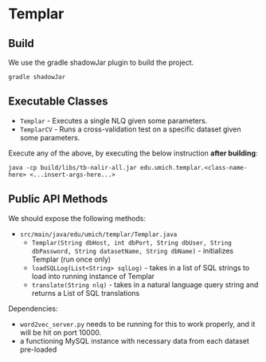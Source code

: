 # Templar

## Build

We use the gradle shadowJar plugin to build the project.
```
gradle shadowJar
```

## Executable Classes

* `Templar` - Executes a single NLQ given some parameters.
* `TemplarCV` - Runs a cross-validation test on a specific dataset given some parameters.

Execute any of the above, by executing the below instruction **after building**:
```
java -cp build/libs/tb-nalir-all.jar edu.umich.templar.<class-name-here> <...insert-args-here...>
```

## Public API Methods

We should expose the following methods:

* `src/main/java/edu/umich/templar/Templar.java`
  * `Templar(String dbHost, int dbPort, String dbUser, String dbPassword, String datasetName, String dbName)` - initializes Templar (run once only)
  * `loadSQLLog(List<String> sqlLog)` - takes in a list of SQL strings to load into running instance of Templar
  * `translate(String nlq)` - takes in a natural language query string and returns a List<String> of SQL translations

Dependencies:
* `word2vec_server.py` needs to be running for this to work properly, and it will be hit on port 10000.
* a functioning MySQL instance with necessary data from each dataset pre-loaded

